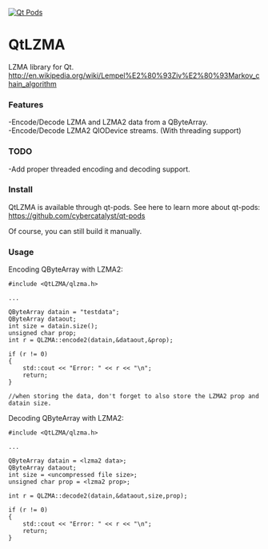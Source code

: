 [![Qt Pods](http://qt-pods.org/assets/logo.png "Qt Pods")](http://qt-pods.org)

QtLZMA
======

LZMA library for Qt.
http://en.wikipedia.org/wiki/Lempel%E2%80%93Ziv%E2%80%93Markov_chain_algorithm

### Features

-Encode/Decode LZMA and LZMA2 data from a QByteArray.  
-Encode/Decode LZMA2 QIODevice streams. (With threading support)

### TODO

-Add proper threaded encoding and decoding support.  

### Install

QtLZMA is available through qt-pods. See here to learn more about qt-pods:
https://github.com/cybercatalyst/qt-pods


Of course, you can still build it manually.

### Usage

Encoding QByteArray with LZMA2:

```
#include <QtLZMA/qlzma.h>

...

QByteArray datain = "testdata";
QByteArray dataout;
int size = datain.size();
unsigned char prop;
int r = QLZMA::encode2(datain,&dataout,&prop);

if (r != 0)
{
    std::cout << "Error: " << r << "\n";
    return;
}

//when storing the data, don't forget to also store the LZMA2 prop and datain size.
```

Decoding QByteArray with LZMA2:
```
#include <QtLZMA/qlzma.h>

...

QByteArray datain = <lzma2 data>;
QByteArray dataout;
int size = <uncompressed file size>;
unsigned char prop = <lzma2 prop>;

int r = QLZMA::decode2(datain,&dataout,size,prop);

if (r != 0)
{
    std::cout << "Error: " << r << "\n";
    return;
}
```
